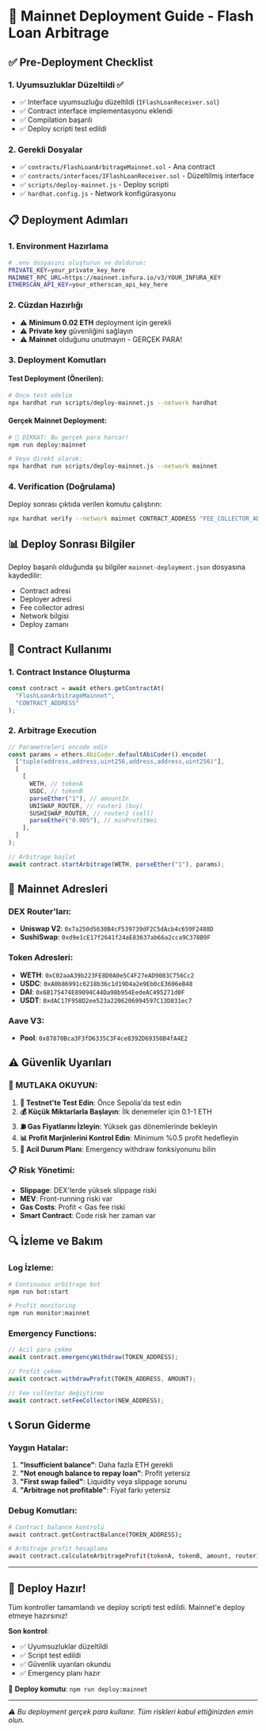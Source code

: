 # 🚀 Mainnet Deployment Guide - Flash Loan Arbitrage

## ✅ Pre-Deployment Checklist

### 1. **Uyumsuzluklar Düzeltildi ✅**

- ✅ Interface uyumsuzluğu düzeltildi (`IFlashLoanReceiver.sol`)
- ✅ Contract interface implementasyonu eklendi
- ✅ Compilation başarılı
- ✅ Deploy scripti test edildi

### 2. **Gerekli Dosyalar**

- ✅ `contracts/FlashLoanArbitrageMainnet.sol` - Ana contract
- ✅ `contracts/interfaces/IFlashLoanReceiver.sol` - Düzeltilmiş interface
- ✅ `scripts/deploy-mainnet.js` - Deploy scripti
- ✅ `hardhat.config.js` - Network konfigürasyonu

## 📋 Deployment Adımları

### 1. **Environment Hazırlama**

```bash
# .env dosyasını oluşturun ve doldurun:
PRIVATE_KEY=your_private_key_here
MAINNET_RPC_URL=https://mainnet.infura.io/v3/YOUR_INFURA_KEY
ETHERSCAN_API_KEY=your_etherscan_api_key_here
```

### 2. **Cüzdan Hazırlığı**

- ⚠️ **Minimum 0.02 ETH** deployment için gerekli
- ⚠️ **Private key** güvenliğini sağlayın
- ⚠️ **Mainnet** olduğunu unutmayın - GERÇEK PARA!

### 3. **Deployment Komutları**

#### Test Deployment (Önerilen):

```bash
# Önce test edelim
npx hardhat run scripts/deploy-mainnet.js --network hardhat
```

#### Gerçek Mainnet Deployment:

```bash
# 🚨 DIKKAT: Bu gerçek para harcar!
npm run deploy:mainnet

# Veya direkt olarak:
npx hardhat run scripts/deploy-mainnet.js --network mainnet
```

### 4. **Verification (Doğrulama)**

Deploy sonrası çıktıda verilen komutu çalıştırın:

```bash
npx hardhat verify --network mainnet CONTRACT_ADDRESS "FEE_COLLECTOR_ADDRESS"
```

## 📊 Deploy Sonrası Bilgiler

Deploy başarılı olduğunda şu bilgiler `mainnet-deployment.json` dosyasına kaydedilir:

- Contract adresi
- Deployer adresi
- Fee collector adresi
- Network bilgisi
- Deploy zamanı

## 🔧 Contract Kullanımı

### 1. **Contract Instance Oluşturma**

```javascript
const contract = await ethers.getContractAt(
  "FlashLoanArbitrageMainnet",
  "CONTRACT_ADDRESS"
);
```

### 2. **Arbitrage Execution**

```javascript
// Parametreleri encode edin
const params = ethers.AbiCoder.defaultAbiCoder().encode(
  ["tuple(address,address,uint256,address,address,uint256)"],
  [
    [
      WETH, // tokenA
      USDC, // tokenB
      parseEther("1"), // amountIn
      UNISWAP_ROUTER, // router1 (buy)
      SUSHISWAP_ROUTER, // router2 (sell)
      parseEther("0.005"), // minProfitWei
    ],
  ]
);

// Arbitrage başlat
await contract.startArbitrage(WETH, parseEther("1"), params);
```

## 🎯 Mainnet Adresleri

### DEX Router'ları:

- **Uniswap V2**: `0x7a250d5630B4cF539739dF2C5dAcb4c659F2488D`
- **SushiSwap**: `0xd9e1cE17f2641f24aE83637ab66a2cca9C378B9F`

### Token Adresleri:

- **WETH**: `0xC02aaA39b223FE8D0A0e5C4F27eAD9083C756Cc2`
- **USDC**: `0xA0b86991c6218b36c1d19D4a2e9Eb0cE3606eB48`
- **DAI**: `0x6B175474E89094C44Da98b954EedeAC495271d0F`
- **USDT**: `0xdAC17F958D2ee523a2206206994597C13D831ec7`

### Aave V3:

- **Pool**: `0x87870Bca3F3fD6335C3F4ce8392D69350B4fA4E2`

## ⚠️ Güvenlik Uyarıları

### 🚨 MUTLAKA OKUYUN:

1. **🧪 Testnet'te Test Edin**: Önce Sepolia'da test edin
2. **💰 Küçük Miktarlarla Başlayın**: İlk denemeler için 0.1-1 ETH
3. **⛽ Gas Fiyatlarını İzleyin**: Yüksek gas dönemlerinde bekleyin
4. **📊 Profit Marjinlerini Kontrol Edin**: Minimum %0.5 profit hedefleyin
5. **🛑 Acil Durum Planı**: Emergency withdraw fonksiyonunu bilin

### 📋 Risk Yönetimi:

- **Slippage**: DEX'lerde yüksek slippage riski
- **MEV**: Front-running riski var
- **Gas Costs**: Profit < Gas fee riski
- **Smart Contract**: Code risk her zaman var

## 🔍 İzleme ve Bakım

### Log İzleme:

```bash
# Continuous arbitrage bot
npm run bot:start

# Profit monitoring
npm run monitor:mainnet
```

### Emergency Functions:

```javascript
// Acil para çekme
await contract.emergencyWithdraw(TOKEN_ADDRESS);

// Profit çekme
await contract.withdrawProfit(TOKEN_ADDRESS, AMOUNT);

// Fee collector değiştirme
await contract.setFeeCollector(NEW_ADDRESS);
```

## 📞 Sorun Giderme

### Yaygın Hatalar:

1. **"Insufficient balance"**: Daha fazla ETH gerekli
2. **"Not enough balance to repay loan"**: Profit yetersiz
3. **"First swap failed"**: Liquidity veya slippage sorunu
4. **"Arbitrage not profitable"**: Fiyat farkı yetersiz

### Debug Komutları:

```bash
# Contract balance kontrolü
await contract.getContractBalance(TOKEN_ADDRESS);

# Arbitrage profit hesaplama
await contract.calculateArbitrageProfit(tokenA, tokenB, amount, router1, router2);
```

---

## 🎉 Deploy Hazır!

Tüm kontroller tamamlandı ve deploy scripti test edildi. Mainnet'e deploy etmeye hazırsınız!

**Son kontrol**:

- ✅ Uyumsuzluklar düzeltildi
- ✅ Script test edildi
- ✅ Güvenlik uyarıları okundu
- ✅ Emergency planı hazır

🚀 **Deploy komutu**: `npm run deploy:mainnet`

---

_⚠️ Bu deployment gerçek para kullanır. Tüm riskleri kabul ettiğinizden emin olun._
